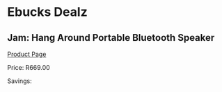 
# Ebucks Dealz
## Jam: Hang Around Portable Bluetooth Speaker
[Product Page](https://www.ebucks.com/web/shop/productSelected.do?prodId=638410083&catId=714972993)

Price: R669.00

Savings: 


	